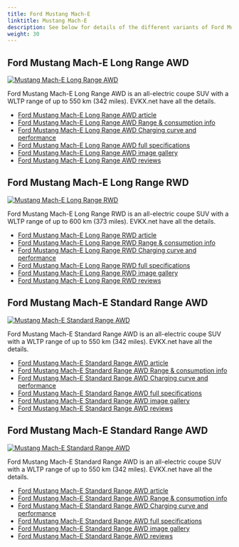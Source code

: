 ```yaml
---
title: Ford Mustang Mach-E
linktitle: Mustang Mach-E
description: See below for details of the different variants of Ford Mustang Mach-E
weight: 30
---
```

## Ford Mustang Mach-E Long Range AWD

[![Mustang Mach-E Long Range AWD](https://media.evkx.net/multimedia/models/ford/mustang_mach-e/mustang_mach-e_long_range_awd/main_1_st.jpg)](/models/ford/mustang_mach-e/mustang_mach-e_long_range_awd/)

Ford Mustang Mach-E Long Range AWD is an all-electric coupe SUV with a WLTP range of up to 550 km (342 miles). EVKX.net have all the details. 

- [Ford Mustang Mach-E Long Range AWD article](/models/ford/mustang_mach-e/mustang_mach-e_long_range_awd/)
- [Ford Mustang Mach-E Long Range AWD Range & consumption info](/models/ford/mustang_mach-e/mustang_mach-e_long_range_awd//rangeandconsumption)
- [Ford Mustang Mach-E Long Range AWD Charging curve and performance](/models/ford/mustang_mach-e/mustang_mach-e_long_range_awd//chargingcurve)
- [Ford Mustang Mach-E Long Range AWD full specifications](/models/ford/mustang_mach-e/mustang_mach-e_long_range_awd//specifications)
- [Ford Mustang Mach-E Long Range AWD image gallery](/models/ford/mustang_mach-e/mustang_mach-e_long_range_awd//gallery)
- [Ford Mustang Mach-E Long Range AWD reviews](/models/ford/mustang_mach-e/mustang_mach-e_long_range_awd//reviews)

## Ford Mustang Mach-E Long Range RWD

[![Mustang Mach-E Long Range RWD](https://media.evkx.net/multimedia/models/ford/mustang_mach-e/mustang_mach-e_long_range_rwd/main_1_st.jpg)](/models/ford/mustang_mach-e/mustang_mach-e_long_range_rwd/)

Ford Mustang Mach-E Long Range RWD is an all-electric coupe SUV with a WLTP range of up to 600 km (373 miles). EVKX.net have all the details. 

- [Ford Mustang Mach-E Long Range RWD article](/models/ford/mustang_mach-e/mustang_mach-e_long_range_rwd/)
- [Ford Mustang Mach-E Long Range RWD Range & consumption info](/models/ford/mustang_mach-e/mustang_mach-e_long_range_rwd//rangeandconsumption)
- [Ford Mustang Mach-E Long Range RWD Charging curve and performance](/models/ford/mustang_mach-e/mustang_mach-e_long_range_rwd//chargingcurve)
- [Ford Mustang Mach-E Long Range RWD full specifications](/models/ford/mustang_mach-e/mustang_mach-e_long_range_rwd//specifications)
- [Ford Mustang Mach-E Long Range RWD image gallery](/models/ford/mustang_mach-e/mustang_mach-e_long_range_rwd//gallery)
- [Ford Mustang Mach-E Long Range RWD reviews](/models/ford/mustang_mach-e/mustang_mach-e_long_range_rwd//reviews)

## Ford Mustang Mach-E Standard Range AWD

[![Mustang Mach-E Standard Range AWD](https://media.evkx.net/multimedia/models/ford/mustang_mach-e/mustang_mach-e_standard_range_awd/main_1_st.jpg)](/models/ford/mustang_mach-e/mustang_mach-e_standard_range_awd/)

Ford Mustang Mach-E Standard Range AWD is an all-electric coupe SUV with a WLTP range of up to 550 km (342 miles). EVKX.net have all the details. 

- [Ford Mustang Mach-E Standard Range AWD article](/models/ford/mustang_mach-e/mustang_mach-e_standard_range_awd/)
- [Ford Mustang Mach-E Standard Range AWD Range & consumption info](/models/ford/mustang_mach-e/mustang_mach-e_standard_range_awd//rangeandconsumption)
- [Ford Mustang Mach-E Standard Range AWD Charging curve and performance](/models/ford/mustang_mach-e/mustang_mach-e_standard_range_awd//chargingcurve)
- [Ford Mustang Mach-E Standard Range AWD full specifications](/models/ford/mustang_mach-e/mustang_mach-e_standard_range_awd//specifications)
- [Ford Mustang Mach-E Standard Range AWD image gallery](/models/ford/mustang_mach-e/mustang_mach-e_standard_range_awd//gallery)
- [Ford Mustang Mach-E Standard Range AWD reviews](/models/ford/mustang_mach-e/mustang_mach-e_standard_range_awd//reviews)

## Ford Mustang Mach-E Standard Range AWD

[![Mustang Mach-E Standard Range AWD](https://media.evkx.net/multimedia/models/ford/mustang_mach-e/mustang_mach-e_standard_range_awd/main_1_st.jpg)](/models/ford/mustang_mach-e/mustang_mach-e_standard_range_awd/)

Ford Mustang Mach-E Standard Range AWD is an all-electric coupe SUV with a WLTP range of up to 550 km (342 miles). EVKX.net have all the details. 

- [Ford Mustang Mach-E Standard Range AWD article](/models/ford/mustang_mach-e/mustang_mach-e_standard_range_awd/)
- [Ford Mustang Mach-E Standard Range AWD Range & consumption info](/models/ford/mustang_mach-e/mustang_mach-e_standard_range_awd//rangeandconsumption)
- [Ford Mustang Mach-E Standard Range AWD Charging curve and performance](/models/ford/mustang_mach-e/mustang_mach-e_standard_range_awd//chargingcurve)
- [Ford Mustang Mach-E Standard Range AWD full specifications](/models/ford/mustang_mach-e/mustang_mach-e_standard_range_awd//specifications)
- [Ford Mustang Mach-E Standard Range AWD image gallery](/models/ford/mustang_mach-e/mustang_mach-e_standard_range_awd//gallery)
- [Ford Mustang Mach-E Standard Range AWD reviews](/models/ford/mustang_mach-e/mustang_mach-e_standard_range_awd//reviews)

